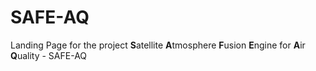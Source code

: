 # SAFE-AQ
Landing Page for the project **S**atellite **A**tmosphere **F**usion **E**ngine for **A**ir **Q**uality - SAFE-AQ
